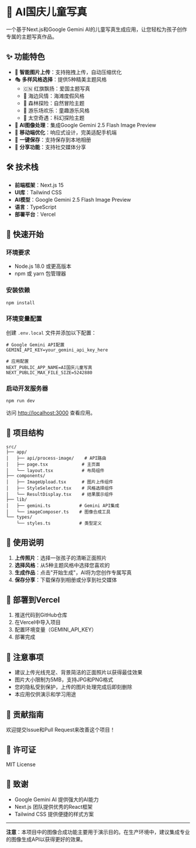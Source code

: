 # 🎨 AI国庆儿童写真

一个基于Next.js和Google Gemini AI的儿童写真生成应用，让您轻松为孩子创作专属的主题写真作品。

## ✨ 功能特色

- 📸 **智能图片上传**：支持拖拽上传，自动压缩优化
- 🎭 **多样风格选择**：提供5种精美主题风格
  - 🇨🇳 红旗飘扬：爱国主题写真
  - 🌊 海边风情：海滩度假风格
  - 🌲 森林探险：自然冒险主题
  - 🎠 游乐场欢乐：童趣游乐风格
  - 🚀 太空奇遇：科幻探险主题
- 🤖 **AI图像处理**：集成Google Gemini 2.5 Flash Image Preview
- 📱 **移动端优化**：响应式设计，完美适配手机端
- 💾 **一键保存**：支持保存到本地相册
- 🔄 **分享功能**：支持社交媒体分享

## 🛠️ 技术栈

- **前端框架**：Next.js 15
- **UI库**：Tailwind CSS
- **AI模型**：Google Gemini 2.5 Flash Image Preview
- **语言**：TypeScript
- **部署平台**：Vercel

## 🚀 快速开始

### 环境要求

- Node.js 18.0 或更高版本
- npm 或 yarn 包管理器

### 安装依赖

```bash
npm install
```

### 环境变量配置

创建 `.env.local` 文件并添加以下配置：

```env
# Google Gemini API配置
GEMINI_API_KEY=your_gemini_api_key_here

# 应用配置
NEXT_PUBLIC_APP_NAME=AI国庆儿童写真
NEXT_PUBLIC_MAX_FILE_SIZE=5242880
```

### 启动开发服务器

```bash
npm run dev
```

访问 [http://localhost:3000](http://localhost:3000) 查看应用。

## 📁 项目结构

```
src/
├── app/
│   ├── api/process-image/    # API路由
│   ├── page.tsx             # 主页面
│   └── layout.tsx           # 布局组件
├── components/
│   ├── ImageUpload.tsx      # 图片上传组件
│   ├── StyleSelector.tsx    # 风格选择组件
│   └── ResultDisplay.tsx    # 结果展示组件
├── lib/
│   ├── gemini.ts           # Gemini API集成
│   └── imageComposer.ts    # 图像合成工具
└── types/
    └── styles.ts           # 类型定义
```

## 🎯 使用说明

1. **上传照片**：选择一张孩子的清晰正面照片
2. **选择风格**：从5种主题风格中选择您喜欢的
3. **生成作品**：点击"开始生成"，AI将为您创作专属写真
4. **保存分享**：下载保存到相册或分享到社交媒体

## 🔧 部署到Vercel

1. 推送代码到GitHub仓库
2. 在Vercel中导入项目
3. 配置环境变量（GEMINI_API_KEY）
4. 部署完成

## 📝 注意事项

- 建议上传光线充足、背景简洁的正面照片以获得最佳效果
- 图片大小限制为5MB，支持JPG和PNG格式
- 您的隐私受到保护，上传的图片处理完成后即刻删除
- 本应用仅供演示和学习用途

## 🤝 贡献指南

欢迎提交Issue和Pull Request来改善这个项目！

## 📄 许可证

MIT License

## 🙏 致谢

- Google Gemini AI 提供强大的AI能力
- Next.js 团队提供优秀的React框架
- Tailwind CSS 提供便捷的样式方案

---

**注意**：本项目中的图像合成功能主要用于演示目的。在生产环境中，建议集成专业的图像生成API以获得更好的效果。
